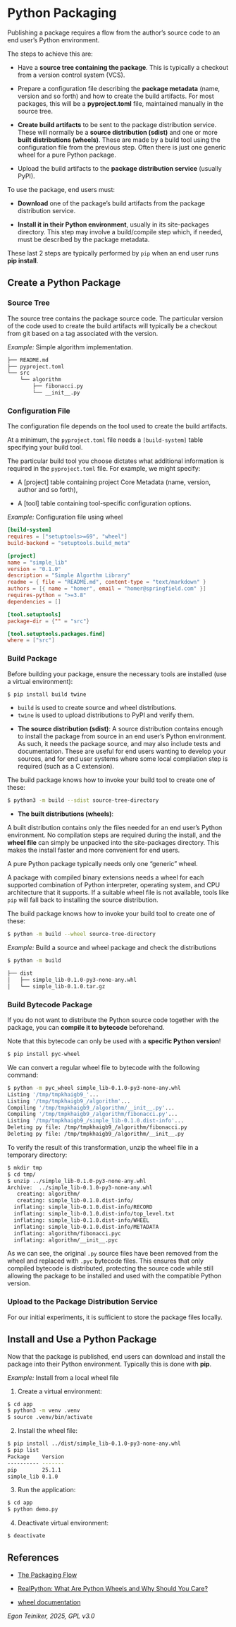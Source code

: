 # Python Packaging 

Publishing a package requires a flow from the author’s source code to an end 
user’s Python environment. 

The steps to achieve this are:

* Have a **source tree containing the package**. 
    This is typically a checkout from a version control system (VCS).

* Prepare a configuration file describing the **package metadata**
    (name, version and so forth) and how to create the build artifacts. 
    For most packages, this will be a **pyproject.toml** file, maintained 
    manually in the source tree.

* **Create build artifacts** to be sent to the package distribution service. 
    These will normally be a **source distribution (sdist)** 
    and one or more **built distributions (wheels)**. 
    These are made by a build tool using the configuration file from the 
    previous step. Often there is just one generic wheel for a pure Python package.

* Upload the build artifacts to the **package distribution service** (usually PyPI).


To use the package, end users must:

* **Download** one of the package’s build artifacts from the package distribution 
    service.

* **Install it in their Python environment**, usually in its site-packages directory. 
    This step may involve a build/compile step which, if needed, must be described by 
    the package metadata.

These last 2 steps are typically performed by `pip` when an end user runs **pip install**.



## Create a Python Package 


### Source Tree 

The source tree contains the package source code.
The particular version of the code used to create the build artifacts will typically 
be a checkout from git based on a tag associated with the version.

_Example:_ Simple algorithm implementation.
```bash
├── README.md
├── pyproject.toml
└── src
    └── algorithm
        ├── fibonacci.py
        └── __init__.py
```    


### Configuration File

The configuration file depends on the tool used to create the build artifacts.

At a minimum, the `pyproject.toml` file needs a `[build-system]` table specifying your build tool. 

The particular build tool you choose dictates what additional information 
is required in the `pyproject.toml` file. For example, we might specify:

* A [project] table containing project Core Metadata (name, version, author and so forth),

* A [tool] table containing tool-specific configuration options.


_Example:_ Configuration file using wheel

```toml
[build-system]
requires = ["setuptools>=69", "wheel"]
build-backend = "setuptools.build_meta"

[project]
name = "simple_lib"
version = "0.1.0"
description = "Simple Algorthm Library"
readme = { file = "README.md", content-type = "text/markdown" }
authors = [{ name = "homer", email = "homer@springfield.com" }]
requires-python = ">=3.8"
dependencies = []

[tool.setuptools]
package-dir = {"" = "src"}

[tool.setuptools.packages.find]
where = ["src"]
```

### Build Package

Before building your package, ensure the necessary tools are installed (use a virtual environment):

```bash
$ pip install build twine
```

- `build` is used to create source and wheel distributions.
- `twine` is used to upload distributions to PyPI and verify them.

* **The source distribution (sdist)**:
A source distribution contains enough to install the package from source 
in an end user’s Python environment. As such, it needs the package source, 
and may also include tests and documentation. 
These are useful for end users wanting to develop your sources, and for 
end user systems where some local compilation step is required (such as 
a C extension).

The build package knows how to invoke your build tool to create one of these:
```bash
$ python3 -m build --sdist source-tree-directory
```

* **The built distributions (wheels)**:

A built distribution contains only the files needed for an end user’s Python 
environment. No compilation steps are required during the install, and the 
**wheel file** can simply be unpacked into the site-packages directory. 
This makes the install faster and more convenient for end users.

A pure Python package typically needs only one “generic” wheel. 

A package with compiled binary extensions needs a wheel for each supported 
combination of Python interpreter, operating system, and CPU architecture 
that it supports. 
If a suitable wheel file is not available, tools like `pip` will fall back 
to installing the source distribution.

The build package knows how to invoke your build tool to create one of these:

```bash
$ python -m build --wheel source-tree-directory
```


_Example:_ Build a source and wheel package and check the distributions 
```bash 
$ python -m build

├── dist
│   ├── simple_lib-0.1.0-py3-none-any.whl
│   └── simple_lib-0.1.0.tar.gz
```

### Build Bytecode Package

If you do not want to distribute the Python source code together with the package, 
you can **compile it to bytecode** beforehand.  

Note that this bytecode can only be used with a **specific Python version**!

```bash
$ pip install pyc-wheel
```

We can convert a regular wheel file to bytecode with the following command:

```bash
$ python -m pyc_wheel simple_lib-0.1.0-py3-none-any.whl 
Listing '/tmp/tmpkhaigb9_'...
Listing '/tmp/tmpkhaigb9_/algorithm'...
Compiling '/tmp/tmpkhaigb9_/algorithm/__init__.py'...
Compiling '/tmp/tmpkhaigb9_/algorithm/fibonacci.py'...
Listing '/tmp/tmpkhaigb9_/simple_lib-0.1.0.dist-info'...
Deleting py file: /tmp/tmpkhaigb9_/algorithm/fibonacci.py
Deleting py file: /tmp/tmpkhaigb9_/algorithm/__init__.py
```

To verify the result of this transformation, unzip the wheel file in a 
temporary directory:

```bash
$ mkdir tmp
$ cd tmp/
$ unzip ../simple_lib-0.1.0-py3-none-any.whl
Archive:  ../simple_lib-0.1.0-py3-none-any.whl
   creating: algorithm/
   creating: simple_lib-0.1.0.dist-info/
  inflating: simple_lib-0.1.0.dist-info/RECORD  
  inflating: simple_lib-0.1.0.dist-info/top_level.txt  
  inflating: simple_lib-0.1.0.dist-info/WHEEL  
  inflating: simple_lib-0.1.0.dist-info/METADATA  
  inflating: algorithm/fibonacci.pyc  
  inflating: algorithm/__init__.pyc  
```
As we can see, the original `.py` source files have been removed from the wheel 
and replaced with `.pyc` bytecode files. This ensures that only compiled bytecode 
is distributed, protecting the source code while still allowing the package to 
be installed and used with the compatible Python version.



### Upload to the Package Distribution Service

For our initial experiments, it is sufficient to store the package files locally.

## Install and Use a Python Package 

Now that the package is published, end users can download and install the package into 
their Python environment. Typically this is done with **pip**. 

_Example:_ Install from a local wheel file

1. Create a virtual environment:

```bash 
$ cd app
$ python3 -m venv .venv
$ source .venv/bin/activate
```

2. Install the wheel file:

```bash 
$ pip install ../dist/simple_lib-0.1.0-py3-none-any.whl
$ pip list
Package    Version
---------- -------
pip        25.1.1
simple_lib 0.1.0
```

3. Run the application:

```bash
$ cd app 
$ python demo.py
```

4. Deactivate virtual environment:
```bash
$ deactivate
```




## References
* [The Packaging Flow](https://packaging.python.org/en/latest/flow/)

* [RealPython: What Are Python Wheels and Why Should You Care?](https://realpython.com/python-wheels/)

* [wheel documentation](https://wheel.readthedocs.io/en/stable/)


*Egon Teiniker, 2025, GPL v3.0*
